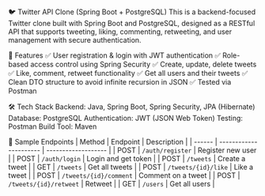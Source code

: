 🐦 Twitter API Clone (Spring Boot + PostgreSQL)
This is a backend-focused Twitter clone built with Spring Boot and PostgreSQL, designed as a RESTful API that supports tweeting, liking, commenting, retweeting, and user management with secure authentication.

🚀 Features
✅ User registration & login with JWT authentication
✅ Role-based access control using Spring Security
✅ Create, update, delete tweets
✅ Like, comment, retweet functionality
✅ Get all users and their tweets
✅ Clean DTO structure to avoid infinite recursion in JSON
✅ Tested via Postman

🛠️ Tech Stack
Backend: Java, Spring Boot, Spring Security, JPA (Hibernate)
Database: PostgreSQL
Authentication: JWT (JSON Web Token)
Testing: Postman
Build Tool: Maven

📮 Sample Endpoints
| Method | Endpoint               | Description         |
| ------ | ---------------------- | ------------------- |
| POST   | `/auth/register`       | Register new user   |
| POST   | `/auth/login`          | Login and get token |
| POST   | `/tweets`              | Create a tweet      |
| GET    | `/tweets`              | Get all tweets      |
| POST   | `/tweets/{id}/like`    | Like a tweet        |
| POST   | `/tweets/{id}/comment` | Comment on a tweet  |
| POST   | `/tweets/{id}/retweet` | Retweet             |
| GET    | `/users`               | Get all users       |




